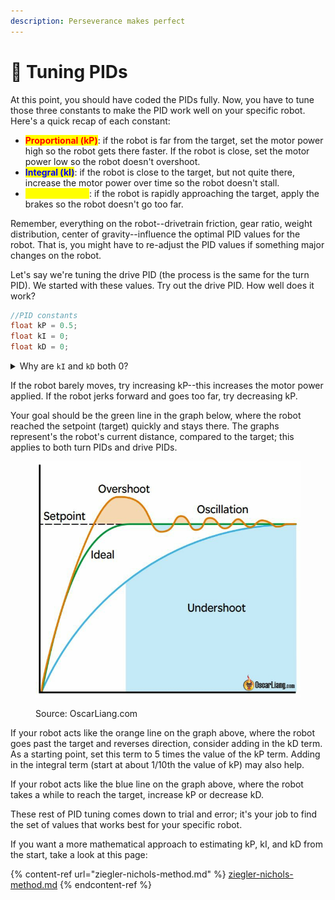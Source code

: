 ```yaml
---
description: Perseverance makes perfect
---
```


# 🎸 Tuning PIDs

At this point, you should have coded the PIDs fully. Now, you have to tune those three constants to make the PID work well on your specific robot. Here's a quick recap of each constant:

* <mark style="color:red;">**Proportional (kP)**</mark>: if the robot is far from the target, set the motor power high so the robot gets there faster. If the robot is close, set the motor power low so the robot doesn't overshoot.
* <mark style="color:blue;">**Integral (kI)**</mark>: if the robot is close to the target, but not quite there, increase the motor power over time so the robot doesn't stall.
* <mark style="color:yellow;">**Derivative (kD)**</mark>: if the robot is rapidly approaching the target, apply the brakes so the robot doesn't go too far.

Remember, everything on the robot--drivetrain friction, gear ratio, weight distribution, center of gravity--influence the optimal PID values for the robot. That is, you might have to re-adjust the PID values if something major changes on the robot.

Let's say we're tuning the drive PID (the process is the same for the turn PID). We started with these values. Try out the drive PID. How well does it work?

```cpp
//PID constants
float kP = 0.5;
float kI = 0;
float kD = 0;
```

<details>

<summary>Why are <code>kI</code> and <code>kD</code> both 0?</summary>

Right now, we want to start off with a P controller. This means that we only look at the inputs from the proportional part of the PID, and neglect the other two. In fact, sometimes a P controller is enough to make the robot's motion consistent.

Note that not all components of the PID are necessary. For example, a PD controller (`kI = 0`) works fairly well for Vex Robotics, but the integral term does allow the robot to be more precise.

</details>

If the robot barely moves, try increasing kP--this increases the motor power applied. If the robot jerks forward and goes too far, try decreasing kP.&#x20;

Your goal should be the green line in the graph below, where the robot reached the setpoint (target) quickly and stays there. The graphs represent's the robot's current distance, compared to the target; this applies to both turn PIDs and drive PIDs.

<figure><img src="../../../../../.gitbook/assets/image (1).png" alt="" width="506"><figcaption><p>Source: OscarLiang.com</p></figcaption></figure>

If your robot acts like the orange line on the graph above, where the robot goes past the target and  reverses direction, consider adding in the kD term. As a starting point, set this term to 5 times the value of the kP term. Adding in the integral term (start at about 1/10th the value of kP) may also help.

If your robot acts like the blue line on the graph above, where the robot takes a while to reach the target, increase kP or decrease kD.

These rest of PID tuning comes down to trial and error; it's your job to find the set of values that works best for your specific robot.&#x20;

If you want a more mathematical approach to estimating kP, kI, and kD from the start, take a look at this page:

{% content-ref url="ziegler-nichols-method.md" %}
[ziegler-nichols-method.md](ziegler-nichols-method.md)
{% endcontent-ref %}
